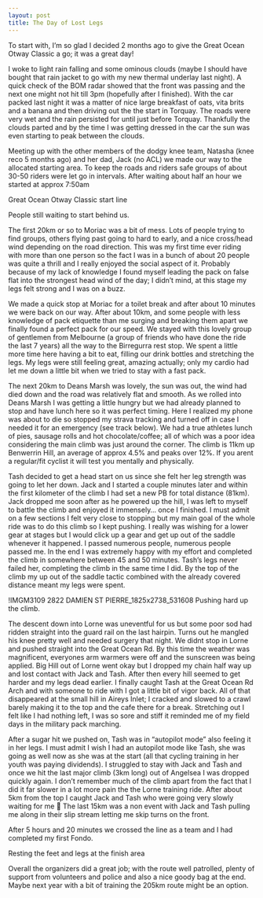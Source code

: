 ```yaml
---
layout: post
title: The Day of Lost Legs
---
```


To start with, I’m so glad I decided 2 months ago to give the Great Ocean Otway Classic a go; it was a great day!

I woke to light rain falling and some ominous clouds (maybe I should have bought that rain jacket to go with my new thermal underlay last night). A quick check of the BOM radar showed that the front was passing and the next one might not hit till 3pm (hopefully after I finished). With the car packed last night it was a matter of nice large breakfast of oats, vita brits and a banana and then driving out the the start in Torquay. The roads were very wet and the rain persisted for until just before Torquay. Thankfully the clouds parted and by the time I was getting dressed in the car the sun was even starting to peak between the clouds.

Meeting up with the other members of the dodgy knee team, Natasha (knee reco 5 months ago) and her dad, Jack (no ACL) we made our way to the allocated starting area. To keep the roads and riders safe groups of about 30-50 riders were let go in intervals. After waiting about half an hour we started at approx 7:50am


Great Ocean Otway Classic start line


People still waiting to start behind us.


The first 20km or so to Moriac was a bit of mess. Lots of people trying to find groups, others flying past going to hard to early, and a nice cross/head wind depending on the road direction. This was my first time ever riding with more than one person so the fact I was in a bunch of about 20 people was quite a thrill and I really enjoyed the social aspect of it. Probably because of my lack of knowledge I found myself leading the pack on false flat into the strongest head wind of the day; I didn’t mind, at this stage my legs felt strong and I was on a buzz.


We made a quick stop at Moriac for a toilet break and after about 10 minutes we were back on our way. After about 10km, and some people with less knowledge of pack etiquette than me surging and breaking them apart we finally found a perfect pack for our speed. We stayed with this lovely group of gentlemen from Melbourne (a group of friends who have done the ride the last 7 years) all the way to the Birregurra  rest stop. We spent a little more time here having a bit to eat, filling our drink bottles and stretching the legs. My legs were still feeling great, amazing actually; only my cardio had let me down a little bit when we tried to stay with a fast pack.

The next 20km to Deans Marsh was lovely, the sun was out, the wind had died down and the road was relatively flat and smooth. As we rolled into Deans Marsh I was getting a little hungry but we had already planned to stop and have lunch here so it was perfect timing. Here I realized my phone was about to die so stopped my strava tracking and turned off in case I needed it for an emergency (see track below). We had a true athletes lunch of pies, sausage rolls and hot chocolate/coffee; all of which was a poor idea considering the main climb was just around the corner. The climb is 11km up Benwerrin Hill, an average of approx 4.5% and peaks over 12%. If you arent a regular/fit cyclist it will test you mentally and physically.


Tash decided to get a head start on us since she felt her leg strength was going to let her down. Jack and I started a couple minutes later and within the first kilometer of the climb I had set a new PB for total distance (81km). Jack dropped me soon after as he powered up the hill, I was left to myself to battle the climb and enjoyed it immensely… once I finished. I must admit on a few sections I felt very close to stopping but my main goal of the whole ride was to do this climb so I kept pushing. I really was wishing for a lower gear at stages but I would click up a gear and get up out of the saddle whenever it happened. I passed numerous people, numerous people passed me. In the end I was extremely happy with my effort and completed the climb in somewhere between 45 and 50 minutes. Tash’s legs never failed her, completing the climb in the same time I did. By the top of the climb my up out of the saddle tactic combined with the already covered distance meant my legs were spent.

!IMGM3109 2822 DAMIEN ST PIERRE_1825x2738_531608
Pushing hard up the climb.


The descent down into Lorne was uneventful for us but some poor sod had ridden straight into the guard rail on the last hairpin. Turns out he mangled his knee pretty well and needed surgery that night. We didnt stop in Lorne and pushed straight into the Great Ocean Rd. By this time the weather was magnificent, everyones arm warmers were off and the sunscreen was being applied. Big Hill out of Lorne went okay but I dropped my chain half way up and lost contact with Jack and Tash. After then every hill seemed to get harder and my legs dead earlier. I finally caught Tash at the Great Ocean Rd Arch and with someone to ride with I got a little bit of vigor back. All of that disappeared at the small hill in Aireys Inlet; I cracked and slowed to a crawl barely making it to the top and the cafe there for a break. Stretching out I felt like I had nothing left, I was so sore and stiff it reminded me of my field days in the military pack marching.

After a sugar hit we pushed on, Tash was in “autopilot mode” also feeling it in her legs. I must admit I wish I had an autopilot mode like Tash, she was going as well now as she was at the start (all that cycling training in her youth was paying dividends). I struggled to stay with Jack and Tash and once we hit the last major climb (3km long) out of Angelsea I was dropped quickly again. I don’t remember much of the climb apart from the fact that I did it far slower in a lot more pain the the Lorne training ride. After about 5km from the top I caught Jack and Tash who were going very slowly waiting for me 🙂 The last 15km was a non event with Jack and Tash pulling me along in their slip stream letting me skip turns on the front.

After 5 hours and 20 minutes we crossed the line as a team and I had completed my first Fondo.


Resting the feet and legs at the finish area


Overall the organizers did a great job; with the route well patrolled, plenty of support from volunteers and police and also a nice goody bag at the end.
Maybe next year with a bit of training the 205km route might be an option.
